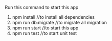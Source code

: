 Run this command to start this app

1. npm install //to install all dependencies
2. npm run db:migrate //to migrate all migration
3. npm run start //to start this app
4. npm run test //to start unit test

